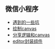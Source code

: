 <!--
 * @Author: zhangyu
 * @Email: zhangdulin@outlook.com
 * @Date: 2022-09-21 18:51:48
 * @LastEditors: zhangyu
 * @LastEditTime: 2022-09-22 09:43:00
 * @Description: 
-->

## 微信小程序


- [遇到的一些坑](./遇到的一些坑.md)
- [绘制canvas](./canvas.md)
- [分享逻辑和canvas](./share.md)
- [editor封装组件](./editor-html/index-js.md)



<Gitalk />
